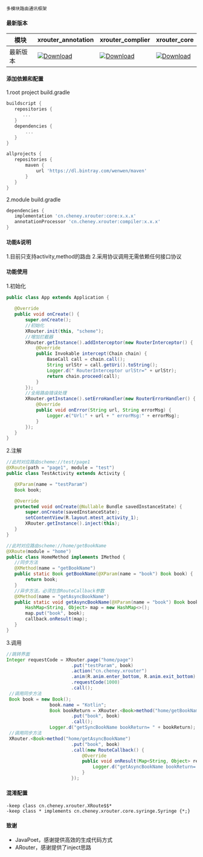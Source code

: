 ```
多模块路由通讯框架
```

#### 最新版本
|  模块 | xrouter_annotation  |  xrouter_complier|xrouter_core|
| ------------ | ------------ | ------------ | ------------ |
| 最新版本  |[ ![Download](https://api.bintray.com/packages/wenwen/maven/annotation/images/download.svg) ](https://bintray.com/wenwen/maven/annotation/_latestVersion)   |  [ ![Download](https://api.bintray.com/packages/wenwen/maven/compiler/images/download.svg) ](https://bintray.com/wenwen/maven/compiler/_latestVersion) |[ ![Download](https://api.bintray.com/packages/wenwen/maven/core/images/download.svg) ](https://bintray.com/wenwen/maven/core/_latestVersion)   |

#### 添加依赖和配置

1.root project build.gradle
 ```  gradle
buildscript {
    repositories {
       ...
    }
    dependencies {
        ...
    }
}

allprojects {
    repositories {
        maven {
            url 'https://dl.bintray.com/wenwen/maven'
        }
    }
}
 ```

2.module build.gradle

 ```  gradle
dependencies {
    implementation 'cn.cheney.xrouter:core:x.x.x'
    annotationProcessor 'cn.cheney.xrouter:compiler:x.x.x'
}
 ```
#### 功能&说明
1.目前只支持activity,method的路由
2.采用协议调用无需依赖任何接口协议

#### 功能使用
1.初始化
 ```java
public class App extends Application {

    @Override
    public void onCreate() {
        super.onCreate();
        //初始化
        XRouter.init(this, "scheme");
        //增加拦截器
        XRouter.getInstance().addInterceptor(new RouterInterceptor() {
            @Override
            public Invokable intercept(Chain chain) {
                BaseCall call = chain.call();
                String urlStr = call.getUri().toString();
                Logger.d(" RouterInterceptor urlStr=" + urlStr);
                return chain.proceed(call);
            }
        });
        //全局路由错误处理
        XRouter.getInstance().setErroHandler(new RouterErrorHandler() {
            @Override
            public void onError(String url, String errorMsg) {
                Logger.e("Url:" + url + " errorMsg:" + errorMsg);
            }
        });
    }
}
 ```
2.注解
 ```java
//此时对应路由scheme://test/page1
@XRoute(path = "page1", module = "test")
public class TestActivity extends Activity {

    @XParam(name = "testParam")
    Book book;

    @Override
    protected void onCreate(@Nullable Bundle savedInstanceState) {
        super.onCreate(savedInstanceState);
        setContentView(R.layout.mtest_activity_1);
        XRouter.getInstance().inject(this);
    }
}

//此时对应路由scheme://home/getBookName
@XRoute(module = "home")
public class HomeMethod implements IMethod {
    //同步方法
    @XMethod(name = "getBookName")
    public static Book getBookName(@XParam(name = "book") Book book) {
        return book;
    }
	//异步方法，必须包含RouteCallback参数
    @XMethod(name = "getAsyncBookName")
	public static void getAsyncBookName(@XParam(name = "book") Book book, RouteCallback callback) {
        HashMap<String, Object> map = new HashMap<>();
        map.put("book", book);
        callback.onResult(map);
    }
}
 ```
 3.调用
```java
//跳转界面
Integer requestCode = XRouter.page("home/page")
                        .put("testParam", book)
                        .action("cn.cheney.xrouter")
                        .anim(R.anim.enter_bottom, R.anim.exit_bottom)
                        .requestCode(1000)
                        .call();
 //调用同步方法                     
 Book book = new Book();
                book.name = "Kotlin";
                Book bookReturn = XRouter.<Book>method("home/getBookName")
                        .put("book", book)
                        .call();
                Logger.d("getSyncBookName bookReturn= " + bookReturn);
 //调用同步方法
 XRouter.<Book>method("home/getAsyncBookName")
                        .put("book", book)
                        .call(new RouteCallback() {
                            @Override
                            public void onResult(Map<String, Object> result) {
                                Logger.d("getAsyncBookName bookReturn= " + result);
                            }
                        });

```
#### 混淆配置
```
-keep class cn.cheney.xrouter.XRoute$$*
-keep class * implements cn.cheney.xrouter.core.syringe.Syringe {*;}
```
#### 致谢
* JavaPoet，感谢提供高效的生成代码方式
* ARouter，感谢提供了inject思路



